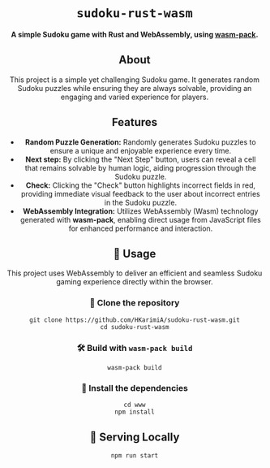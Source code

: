<div align="center">

  <h1><code>sudoku-rust-wasm</code></h1>

  <strong>A simple Sudoku game with Rust and WebAssembly, using <a href="https://github.com/rustwasm/wasm-pack">wasm-pack</a>.</strong>


## About

This project is a simple yet challenging Sudoku game. It generates random Sudoku puzzles while ensuring they are always solvable, providing an engaging and varied experience for players.

## Features

- **Random Puzzle Generation:** Randomly generates Sudoku puzzles to ensure a unique and enjoyable experience every time.
- **Next step:** By clicking the "Next Step" button, users can reveal a cell that remains solvable by human logic, aiding progression through the Sudoku puzzle.
- **Check:** Clicking the "Check" button highlights incorrect fields in red, providing immediate visual feedback to the user about incorrect entries in the Sudoku puzzle.
- **WebAssembly Integration:** Utilizes WebAssembly (Wasm) technology generated with **wasm-pack**, enabling direct usage from JavaScript files for enhanced performance and interaction.

## 🚴 Usage

This project uses WebAssembly to deliver an efficient and seamless Sudoku gaming experience directly within the browser.

### 🐑 Clone the repository

```
git clone https://github.com/HKarimiA/sudoku-rust-wasm.git
cd sudoku-rust-wasm
```

### 🛠️ Build with `wasm-pack build`

```
wasm-pack build
```

### 🎁 Install the dependencies

```
cd www
npm install
```

## 🔋 Serving Locally

```
npm run start
```

